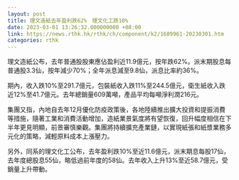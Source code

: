 ```yaml
---
layout: post
title: 理文造紙去年盈利跌62%　理文化工跌10%
date: 2023-03-01 13:26:32.000000000 +08:00
link: https://news.rthk.hk/rthk/ch/component/k2/1689961-20230301.htm
categories: rthk
---
```


理文造紙公布，去年普通股股東應佔盈利近11.9億元，按年跌62%。派末期股息每普通股3.3仙，按年減少70%；全年派息減至9.8仙，派息比率約36%。

期內，收入跌10%至291.7億元，包裝紙收入跌11%至244.5億元，衛生紙收入跌近12%至41.7億元。去年總銷量609萬噸，產品平均每噸淨利潤216元。

集團又指，內地自去年12月優化防疫政策後，各地陸續推出擴大投資和提振消費等措施，隨著工業和消費活動增加，造紙業景氣度將有望恢復，回升幅度相信在下半年更見明顯，前景審慎樂觀。集團將持續擴充產業鏈，以實現紙張和紙漿業務多元化的策略，減輕原料成本上漲壓力。

另外，同系的理文化工公布，去年盈利跌10%至近11.6億元，派末期息每股17仙，去年度總股息55仙，略低過前年度的58仙。去年收入上升13%至近58.7億元，受銷量上升帶動。
